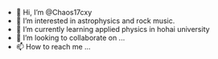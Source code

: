 - 👋 Hi, I’m @Chaos17cxy
- 👀 I’m interested in astrophysics and rock music.
- 🌱 I’m currently learning applied physics in hohai university
- 💞️ I’m looking to collaborate on ...
- 📫 How to reach me ...

<!---
Chaos17cxy/Chaos17cxy is a ✨ special ✨ repository because its `README.md` (this file) appears on your GitHub profile.
You can click the Preview link to take a look at your changes.
--->

